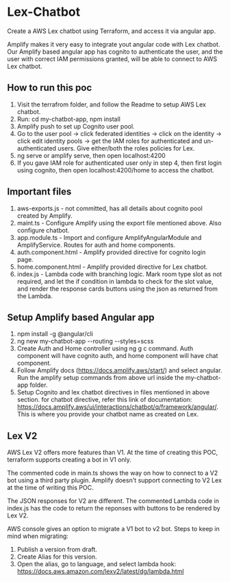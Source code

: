# Lex-Chatbot
Create a AWS Lex chatbot using Terraform, and access it via angular app.

Amplify makes it very easy to integrate yout angular code with Lex chatbot. Our Amplify based angular app has cognito to authenticate the user, 
and the user with correct IAM permissions granted, will be able to connect to AWS Lex chatbot.

## How to run this poc
1. Visit the terrafrom folder, and follow the Readme to setup AWS Lex chatbot. 
2. Run: cd my-chatbot-app, npm install
3. Amplify push to set up Cognito user pool.
4. Go to the user pool -> click federated identities -> click on the identity -> click edit identity pools -> get the IAM roles for authenticated and un-authenticated users. Give either/both the roles policies for Lex.
5. ng serve or amplify serve, then open localhost:4200
6. If you gave IAM role for authenticated user only in step 4, then first login using cognito, then open localhost:4200/home to access the chatbot.

## Important files
1. aws-exports.js - not committed, has all details about cognito pool created by Amplify. 
2. maint.ts - Configure Amplify using the export file mentioned above. Also configure chatbot.
3. app.module.ts - Import and configure AmplifyAngularModule and AmplifyService. Routes for auth and home components.
4. auth.component.html - Amplify provided directive for cognito login page.
5. home.component.html - Amplify provided directive for Lex chatbot.
6. index.js - Lambda code with branching logic. Mark room type slot as not required, and let the if condition in lambda to check for the slot value, and render the response cards buttons using the json as returned from the Lambda.

## Setup Amplify based Angular app
1. npm install -g @angular/cli
2. ng new my-chatbot-app --routing --styles=scss
3. Create Auth and Home controller using ng g c command. Auth component will have cognito auth, and home component will have chat component.
4. Follow Amplify docs (https://docs.amplify.aws/start/) and select angular. Run the amplify setup commands from above url inside the my-chatbot-app folder.
5. Setup Cognito and lex chatbot directives in files mentioned in above section. for chatbot directive, refer this link of documentation: https://docs.amplify.aws/ui/interactions/chatbot/q/framework/angular/. 
This is where you provide your chatbot name as created on Lex.

## Lex V2
AWS Lex V2 offers more features than V1. At the time of creating this POC, terraform supports creating a bot in V1 only.

The commented code in main.ts shows the way on how to connect to a V2 bot using a third party plugin. Amplify doesn't support connecting to V2 Lex at the time of writing this POC. 

The JSON responses for V2 are different. The commented Lambda code in index.js has the code to return the reponses with buttons to be rendered by Lex V2.

AWS console gives an option to migrate a V1 bot to v2 bot. Steps to keep in mind when migrating:
1. Publish a version from draft.
2. Create Alias for this version.
3. Open the alias, go to language, and select lambda hook:
https://docs.aws.amazon.com/lexv2/latest/dg/lambda.html